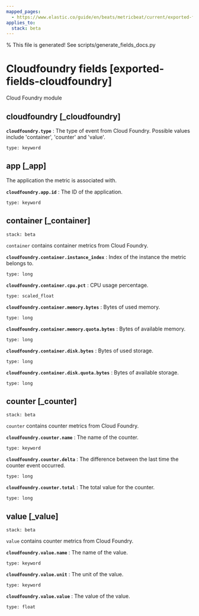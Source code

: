 ```yaml
---
mapped_pages:
  - https://www.elastic.co/guide/en/beats/metricbeat/current/exported-fields-cloudfoundry.html
applies_to:
  stack: beta
---
```


% This file is generated! See scripts/generate_fields_docs.py

# Cloudfoundry fields [exported-fields-cloudfoundry]

Cloud Foundry module

## cloudfoundry [_cloudfoundry]



**`cloudfoundry.type`**
:   The type of event from Cloud Foundry. Possible values include 'container', 'counter' and 'value'.

    type: keyword


## app [_app]

The application the metric is associated with.

**`cloudfoundry.app.id`**
:   The ID of the application.

    type: keyword


## container [_container]

```{applies_to}
stack: beta
```

`container` contains container metrics from Cloud Foundry.

**`cloudfoundry.container.instance_index`**
:   Index of the instance the metric belongs to.

    type: long


**`cloudfoundry.container.cpu.pct`**
:   CPU usage percentage.

    type: scaled_float


**`cloudfoundry.container.memory.bytes`**
:   Bytes of used memory.

    type: long


**`cloudfoundry.container.memory.quota.bytes`**
:   Bytes of available memory.

    type: long


**`cloudfoundry.container.disk.bytes`**
:   Bytes of used storage.

    type: long


**`cloudfoundry.container.disk.quota.bytes`**
:   Bytes of available storage.

    type: long


## counter [_counter]

```{applies_to}
stack: beta
```

`counter` contains counter metrics from Cloud Foundry.

**`cloudfoundry.counter.name`**
:   The name of the counter.

    type: keyword


**`cloudfoundry.counter.delta`**
:   The difference between the last time the counter event occurred.

    type: long


**`cloudfoundry.counter.total`**
:   The total value for the counter.

    type: long


## value [_value]

```{applies_to}
stack: beta
```

`value` contains counter metrics from Cloud Foundry.

**`cloudfoundry.value.name`**
:   The name of the value.

    type: keyword


**`cloudfoundry.value.unit`**
:   The unit of the value.

    type: keyword


**`cloudfoundry.value.value`**
:   The value of the value.

    type: float



